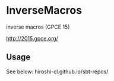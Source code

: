 # InverseMacros

inverse macros (GPCE 15)

http://2015.gpce.org/

## Usage

See below:
hiroshi-cl.github.io/sbt-repos/
